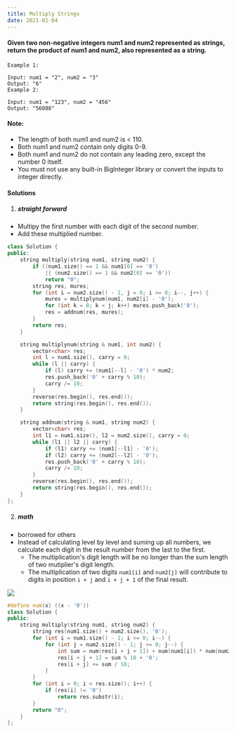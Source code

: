 ```yaml
---
title: Multiply Strings
date: 2021-01-04
---
```

#### Given two non-negative integers num1 and num2 represented as strings, return the product of num1 and num2, also represented as a string.

```
Example 1:

Input: num1 = "2", num2 = "3"
Output: "6"
Example 2:

Input: num1 = "123", num2 = "456"
Output: "56088"
```

#### Note:

- The length of both num1 and num2 is < 110.
- Both num1 and num2 contain only digits 0-9.
- Both num1 and num2 do not contain any leading zero, except the number 0 itself.
- You must not use any built-in BigInteger library or convert the inputs to integer directly.

#### Solutions

1. ##### straight forward

- Multipy the first number with each digit of the second number.
- Add these multiplied number.

```cpp
class Solution {
public:
    string multiply(string num1, string num2) {
        if ((num1.size() == 1 && num1[0] == '0') 
            || (num2.size() == 1 && num2[0] == '0')) 
            return "0";
        string res, mures;
        for (int i = num2.size() - 1, j = 0; i >= 0; i--, j++) {
            mures = multiplynum(num1, num2[i] - '0');
            for (int k = 0; k < j; k++) mures.push_back('0');
            res = addnum(res, mures);
        }
        return res;
    }

    string multiplynum(string & num1, int num2) {
        vector<char> res;
        int l = num1.size(), carry = 0;
        while (l || carry) {
            if (l) carry += (num1[--l] - '0') * num2;
            res.push_back('0' + carry % 10);
            carry /= 10;
        }
        reverse(res.begin(), res.end());
        return string(res.begin(), res.end());
    }

    string addnum(string & num1, string num2) {
        vector<char> res;
        int l1 = num1.size(), l2 = num2.size(), carry = 0;
        while (l1 || l2 || carry) {
            if (l1) carry += (num1[--l1] - '0');
            if (l2) carry += (num2[--l2] - '0');
            res.push_back('0' + carry % 10);
            carry /= 10;
        }
        reverse(res.begin(), res.end());
        return string(res.begin(), res.end());
    }
};
```

2. ##### math

- borrowed for others
- Instead of calculating level by level and suming up all numbers, we calculate each digit in the result number from the last to the first.
    - The multiplication's digit length will be no longer than the sum length of two mutiplier's digit length.
    - The multiplication of two digits `num1[i]` and `num2[j]` will contribute to digits in position `i + j` and `i + j + 1` of the final result.

![](https://drscdn.500px.org/photo/130178585/m%3D2048/300d71f784f679d5e70fadda8ad7d68f)

```cpp
#define num(x) ((x - '0'))
class Solution {
public:
    string multiply(string num1, string num2) {
        string res(num1.size() + num2.size(), '0');
        for (int i = num1.size() - 1; i >= 0; i--) {
            for (int j = num2.size() - 1; j >= 0; j--) {
                int sum = num(res[i + j + 1]) + num(num1[i]) * num(num2[j]);
                res[i + j + 1] = sum % 10 + '0';
                res[i + j] += sum / 10;
            }
        }
        for (int i = 0; i < res.size(); i++) {
            if (res[i] != '0')
                return res.substr(i);
        }
        return "0";
    }
};
```

